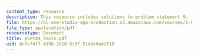```yaml
---
content_type: resource
description: This resource includes solutions to problem statement 9.
file: https://ol-ocw-studio-app-production.s3.amazonaws.com/courses/1-050-solid-mechanics-fall-2004/8cfc74f7415b2b105c5f5149e6a42f19_pset04_9soln.pdf
file_type: application/pdf
resourcetype: Document
title: pset04_9soln.pdf
uid: 8cfc74f7-415b-2b10-5c5f-5149e6a42f19
---
```

